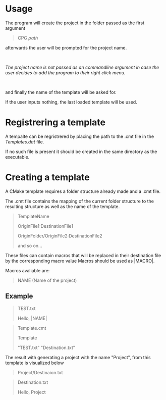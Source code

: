 # Usage
The program will create the project in the folder passed as the first argument
> CPG *path*

afterwards the user will be prompted for the project name.

&nbsp;

*The project name is not passed as an commandline argument in case the user decides to add the program to their right click menu.*

&nbsp;

and finally the name of the template will be asked for.

If the user inputs nothing, the last loaded template will be used.

# Registrering a template
A tempalte can be regristrered by placing the path to the .cmt file in the *Templates.dat* file.

If no such file is present it should be created in the same directory as the executable.

# Creating a template
A CMake template requires a folder structure already made and a .cmt file.

The .cmt file contains the mapping of the current folder structure to the resulting structure as well as the name of the template.

> TemplateName
> 
> OriginFile1:DestinationFile1
> 
> OriginFolder/OriginFile2:DestinationFile2
> 
> and so on...

These files can contain macros that will be replaced in their destination file by the corresponding macro value
Macros should be used as |MACRO|.

Macros avaliable are:
> NAME (Name of the project)

## Example

>TEST.txt
>
> Hello, |NAME|

>Template.cmt
>
> Template
>
> "TEST.txt" "Destination.txt"
>

The result with generating a project with the name "Project", from this template is visualized below

> Project/Destinaion.txt


>Destination.txt
> 
> Hello, Project
> 
